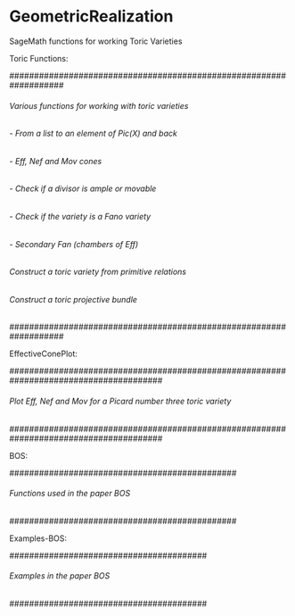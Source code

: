 # GeometricRealization
SageMath functions for working Toric Varieties

Toric Functions:

###################################################################
######  Various functions for working with toric varieties   ######
######  - From a list to an element of Pic(X) and back       ######
######  - Eff, Nef and Mov cones                             ######
######  - Check if a divisor is ample or movable             ######
######  - Check if the variety is a Fano variety             ######
######  - Secondary Fan (chambers of Eff)                    ######
######  Construct a toric variety from primitive relations   ######
######  Construct a toric projective bundle                  ######
################################################################### 

EffectiveConePlot:

#######################################################################################
######     Plot Eff, Nef and Mov for a Picard number three toric variety   ############
#######################################################################################


BOS:

##############################################
######  Functions used in the paper BOS ######
##############################################

Examples-BOS:

########################################
######  Examples in the paper BOS ######
########################################
